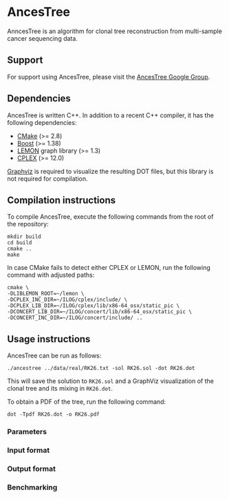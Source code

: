 # AncesTree
AnncesTree is an algorithm for clonal tree reconstruction from multi-sample cancer sequencing data.

## Support

For support using AncesTree, please visit the [AncesTree Google Group](https://groups.google.com/forum/#!forum/ancestree).

## Dependencies

AncesTree is written C++. In addition to a recent C++ compiler, it has the following dependencies:

* [CMake](http://www.cmake.org/) (>= 2.8)
* [Boost](www.boost.org) (>= 1.38)
* [LEMON](http://lemon.cs.elte.hu/trac/lemon) graph library (>= 1.3)
* [CPLEX](http://www.ibm.com/developerworks/downloads/ws/ilogcplex/) (>= 12.0)

[Graphviz](http://www.graphviz.org) is required to visualize the resulting DOT files, but this library is not required for compilation.

## Compilation instructions

To compile AncesTree, execute the following commands from the root of the repository:

    mkdir build
    cd build
    cmake ..
    make
    
In case CMake fails to detect either CPLEX or LEMON, run the following command with adjusted paths:

	cmake \
	-DLIBLEMON_ROOT=~/lemon \
	-DCPLEX_INC_DIR=~/ILOG/cplex/include/ \
	-DCPLEX_LIB_DIR=~/ILOG/cplex/lib/x86-64_osx/static_pic \
	-DCONCERT_LIB_DIR=~/ILOG/concert/lib/x86-64_osx/static_pic \
	-DCONCERT_INC_DIR=~/ILOG/concert/include/ ..
	
## Usage instructions

AncesTree can be run as follows:

    ./ancestree ../data/real/RK26.txt -sol RK26.sol -dot RK26.dot

This will save the solution to `RK26.sol` and a GraphViz visualization of the clonal tree and its mixing in `RK26.dot`.

To obtain a PDF of the tree, run the following command:

    dot -Tpdf RK26.dot -o RK26.pdf

### Parameters

### Input format

### Output format

### Benchmarking